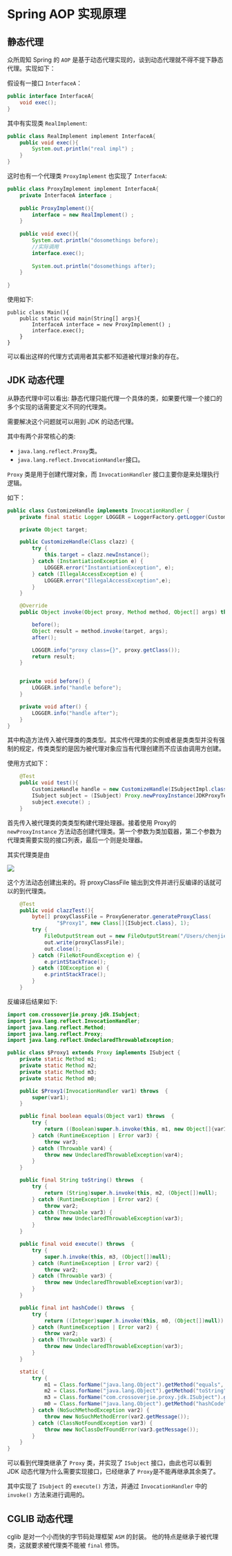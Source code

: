 # Spring AOP 实现原理

## 静态代理

众所周知 Spring 的 `AOP` 是基于动态代理实现的，谈到动态代理就不得不提下静态代理。实现如下：

假设有一接口 `InterfaceA`：

```java
public interface InterfaceA{
    void exec();
}
```

其中有实现类 `RealImplement`:
```java
public class RealImplement implement InterfaceA{
    public void exec(){
        System.out.println("real impl") ;
    }
}
```

这时也有一个代理类 `ProxyImplement` 也实现了 `InterfaceA`:
```java
public class ProxyImplement implement InterfaceA{
    private InterfaceA interface ;
    
    public ProxyImplement(){
        interface = new RealImplement() ;
    }
    
    public void exec(){
        System.out.println("dosomethings before);
        //实际调用
        interface.exec();
        
        System.out.println("dosomethings after);
    }
    
}
```
使用如下:
```
public class Main(){
    public static void main(String[] args){
        InterfaceA interface = new ProxyImplement() ;
        interface.exec();
    }
}
```
可以看出这样的代理方式调用者其实都不知道被代理对象的存在。

## JDK 动态代理
从静态代理中可以看出: 静态代理只能代理一个具体的类，如果要代理一个接口的多个实现的话需要定义不同的代理类。

需要解决这个问题就可以用到 JDK 的动态代理。

其中有两个非常核心的类:

- `java.lang.reflect.Proxy`类。
- `java.lang.reflect.InvocationHandler`接口。

`Proxy` 类是用于创建代理对象，而 `InvocationHandler` 接口主要你是来处理执行逻辑。

如下：
```java
public class CustomizeHandle implements InvocationHandler {
    private final static Logger LOGGER = LoggerFactory.getLogger(CustomizeHandle.class);

    private Object target;

    public CustomizeHandle(Class clazz) {
        try {
            this.target = clazz.newInstance();
        } catch (InstantiationException e) {
            LOGGER.error("InstantiationException", e);
        } catch (IllegalAccessException e) {
            LOGGER.error("IllegalAccessException",e);
        }
    }

    @Override
    public Object invoke(Object proxy, Method method, Object[] args) throws Throwable {

        before();
        Object result = method.invoke(target, args);
        after();

        LOGGER.info("proxy class={}", proxy.getClass());
        return result;
    }


    private void before() {
        LOGGER.info("handle before");
    }

    private void after() {
        LOGGER.info("handle after");
    }
}
```

其中构造方法传入被代理类的类类型。其实传代理类的实例或者是类类型并没有强制的规定，传类类型的是因为被代理对象应当有代理创建而不应该由调用方创建。

使用方式如下：
```java
    @Test
    public void test(){
        CustomizeHandle handle = new CustomizeHandle(ISubjectImpl.class) ;
        ISubject subject = (ISubject) Proxy.newProxyInstance(JDKProxyTest.class.getClassLoader(), new Class[]{ISubject.class}, handle);
        subject.execute() ;
    }
```

首先传入被代理类的类类型构建代理处理器。接着使用 Proxy的`newProxyInstance` 方法动态创建代理类。第一个参数为类加载器，第二个参数为代理类需要实现的接口列表，最后一个则是处理器。

其实代理类是由

![](https://ws3.sinaimg.cn/large/006tNc79gy1fms01lcml3j30ki09s75v.jpg)

这个方法动态创建出来的。将 proxyClassFile 输出到文件并进行反编译的话就可以的到代理类。
```java
    @Test
    public void clazzTest(){
        byte[] proxyClassFile = ProxyGenerator.generateProxyClass(
                "$Proxy1", new Class[]{ISubject.class}, 1);
        try {
            FileOutputStream out = new FileOutputStream("/Users/chenjie/Documents/$Proxy1.class") ;
            out.write(proxyClassFile);
            out.close();
        } catch (FileNotFoundException e) {
            e.printStackTrace();
        } catch (IOException e) {
            e.printStackTrace();
        }
    }
```

反编译后结果如下:
```java
import com.crossoverjie.proxy.jdk.ISubject;
import java.lang.reflect.InvocationHandler;
import java.lang.reflect.Method;
import java.lang.reflect.Proxy;
import java.lang.reflect.UndeclaredThrowableException;

public class $Proxy1 extends Proxy implements ISubject {
    private static Method m1;
    private static Method m2;
    private static Method m3;
    private static Method m0;

    public $Proxy1(InvocationHandler var1) throws  {
        super(var1);
    }

    public final boolean equals(Object var1) throws  {
        try {
            return ((Boolean)super.h.invoke(this, m1, new Object[]{var1})).booleanValue();
        } catch (RuntimeException | Error var3) {
            throw var3;
        } catch (Throwable var4) {
            throw new UndeclaredThrowableException(var4);
        }
    }

    public final String toString() throws  {
        try {
            return (String)super.h.invoke(this, m2, (Object[])null);
        } catch (RuntimeException | Error var2) {
            throw var2;
        } catch (Throwable var3) {
            throw new UndeclaredThrowableException(var3);
        }
    }

    public final void execute() throws  {
        try {
            super.h.invoke(this, m3, (Object[])null);
        } catch (RuntimeException | Error var2) {
            throw var2;
        } catch (Throwable var3) {
            throw new UndeclaredThrowableException(var3);
        }
    }

    public final int hashCode() throws  {
        try {
            return ((Integer)super.h.invoke(this, m0, (Object[])null)).intValue();
        } catch (RuntimeException | Error var2) {
            throw var2;
        } catch (Throwable var3) {
            throw new UndeclaredThrowableException(var3);
        }
    }

    static {
        try {
            m1 = Class.forName("java.lang.Object").getMethod("equals", new Class[]{Class.forName("java.lang.Object")});
            m2 = Class.forName("java.lang.Object").getMethod("toString", new Class[0]);
            m3 = Class.forName("com.crossoverjie.proxy.jdk.ISubject").getMethod("execute", new Class[0]);
            m0 = Class.forName("java.lang.Object").getMethod("hashCode", new Class[0]);
        } catch (NoSuchMethodException var2) {
            throw new NoSuchMethodError(var2.getMessage());
        } catch (ClassNotFoundException var3) {
            throw new NoClassDefFoundError(var3.getMessage());
        }
    }
}
```

可以看到代理类继承了 `Proxy` 类，并实现了 `ISubject` 接口，由此也可以看到 JDK 动态代理为什么需要实现接口，已经继承了 `Proxy`是不能再继承其余类了。

其中实现了 `ISubject` 的 `execute()` 方法，并通过 `InvocationHandler` 中的 `invoke()` 方法来进行调用的。


## CGLIB 动态代理

cglib 是对一个小而快的字节码处理框架 `ASM` 的封装。
他的特点是继承于被代理类，这就要求被代理类不能被 `final` 修饰。


